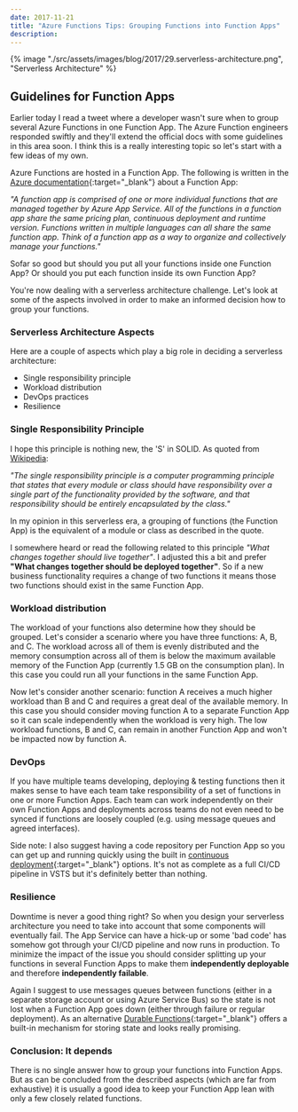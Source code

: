 ```yaml
---
date: 2017-11-21
title: "Azure Functions Tips: Grouping Functions into Function Apps"
description:
---
```


{% image "./src/assets/images/blog/2017/29.serverless-architecture.png", "Serverless Architecture" %}

## Guidelines for Function Apps

Earlier today I read a tweet where a developer wasn't sure when to group several Azure Functions in one Function App. The Azure Function engineers responded swiftly and they'll extend the official docs with some guidelines in this area soon. I think this is a really interesting topic so let's start with a few ideas of my own.

Azure Functions are hosted in a Function App. The following is written in the [Azure documentation](https://docs.microsoft.com/en-us/azure/azure-functions/functions-reference#function-app){:target="_blank"} about a Function App:

_"A function app is comprised of one or more individual functions that are managed together by Azure App Service. All of the functions in a function app share the same pricing plan, continuous deployment and runtime version. Functions written in multiple languages can all share the same function app. Think of a function app as a way to organize and collectively manage your functions."_

Sofar so good but should you put all your functions inside one Function App? Or should you put each function inside its own Function App? 

You're now dealing with a serverless architecture challenge. Let's look at some of the aspects involved in order to make an informed decision how to group your functions.

### Serverless Architecture Aspects

Here are a couple of aspects which play a big role in deciding a serverless architecture:

- Single responsibility principle
- Workload distribution
- DevOps practices
- Resilience

### Single Responsibility Principle

I hope this principle is nothing new, the 'S' in SOLID. As quoted from [Wikipedia]((https://en.wikipedia.org/wiki/Single_responsibility_principle){:target="_blank"}):

_"The single responsibility principle is a computer programming principle that states that every module or class should have responsibility over a single part of the functionality provided by the software, and that responsibility should be entirely encapsulated by the class."_

In my opinion in this serverless era, a grouping of functions (the Function App) is the equivalent of a module or class as described in the quote.

I somewhere heard or read the following related to this principle _"What changes together should live together"_. I adjusted this a bit and prefer __"What changes together should be deployed together"__. So if a new business functionality requires a change of two functions it means those two functions should exist in the same Function App.

### Workload distribution

The workload of your functions also determine how they should be grouped. Let's consider a scenario where you have three functions: A, B, and C. The workload across all of them is evenly distributed and the memory consumption across all of them is below the maximum available memory of the Function App (currently 1.5 GB on the consumption plan). In this case you could run all your functions in the same Function App.

Now let's consider another scenario: function A receives a much higher workload than B and C and requires a great deal of the available memory. In this case you should consider moving function A to a separate Function App so it can scale independently when the workload is very high. The low workload functions, B and C, can remain in another Function App and won't be impacted now by function A.

### DevOps

If you have multiple teams developing, deploying & testing functions then it makes sense to have each team take responsibility of a set of functions in one or more Function Apps. Each team can work independently on their own Function Apps and deployments across teams do not even need to be synced if functions are loosely coupled (e.g. using message queues and agreed interfaces).

Side note: I also suggest having a code repository per Function App so you can get up and running quickly using the built in [continuous deployment](https://docs.microsoft.com/en-us/azure/azure-functions/functions-continuous-deployment){:target="_blank"} options. It's not as complete as a full CI/CD pipeline in VSTS but it's definitely better than nothing.

### Resilience

Downtime is never a good thing right? So when you design your serverless architecture you need to take into account that some components will eventually fail. The App Service can have a hick-up or some 'bad code' has somehow got through your CI/CD pipeline and now runs in production. To minimize the impact of the issue you should consider splitting up your functions in several Function Apps to make them __independently deployable__ and therefore __independently failable__.

Again I suggest to use messages queues between functions (either in a separate storage account or using Azure Service Bus) so the state is not lost when a Function App goes down (either through failure or regular deployment). As an alternative [Durable Functions](https://docs.microsoft.com/en-us/azure/azure-functions/durable-functions-overview){:target="_blank"} offers a built-in mechanism for storing state and looks really promising.

### Conclusion: It depends

There is no single answer how to group your functions into Function Apps. But as can be concluded from the described aspects (which are far from exhaustive) it is usually a good idea to keep your Function App lean with only a few closely related functions.
